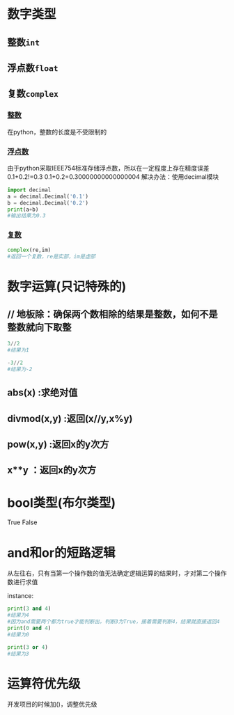 # 数字类型

## 整数`int`
## 浮点数`float`
## 复数`complex`

### [整数](#整数int)
在python，整数的长度是不受限制的

### [浮点数](#浮点数float)
由于python采取IEEE754标准存储浮点数，所以在一定程度上存在精度误差
0.1+0.2!=0.3
0.1+0.2=0.30000000000000004
解决办法：使用decimal模块
```python
import decimal
a = decimal.Decimal('0.1')
b = decimal.Decimal('0.2')
print(a+b)
#输出结果为0.3
```

### [复数](#复数complex)
```python
complex(re,im)
#返回一个复数，re是实部，im是虚部
```

# 数字运算(只记特殊的)

## // 地板除：确保两个数相除的结果是整数，如何不是整数就向下取整

```python
3//2
#结果为1
```
```python
-3//2
#结果为-2
```

## abs(x) :求绝对值

## divmod(x,y) :返回(x//y,x%y)

## pow(x,y) :返回x的y次方

## x**y ：返回x的y次方

# bool类型(布尔类型)

True False

# and和or的短路逻辑
从左往右，只有当第一个操作数的值无法确定逻辑运算的结果时，才对第二个操作数进行求值

instance:
```python
print(3 and 4)
#结果为4
#因为and需要两个都为true才能判断出，判断3为True，接着需要判断4，结果就直接返回4
print(0 and 4)
#结果为0

print(3 or 4)
#结果为3
```

# 运算符优先级
开发项目的时候加()，调整优先级

